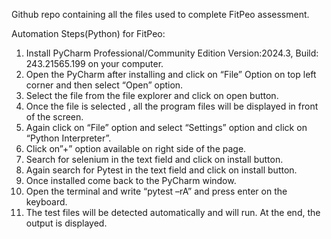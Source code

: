 Github repo containing all the files used to complete FitPeo assessment.

Automation Steps(Python) for FitPeo:

1.	Install PyCharm  Professional/Community Edition Version:2024.3, Build: 243.21565.199 on your computer.
2.	Open the PyCharm after installing and click on “File” Option on top left corner and then select “Open” option.
3.	Select the file from the file explorer and click on open button.
4.	Once the file is selected , all the program files will be displayed in front of the screen.
5.	Again click on “File” option and select “Settings” option and click on “Python Interpreter”.
6.	Click on”+” option available on right side of the page.
7.	Search for selenium in the text field and click on install button.
8.	Again search for Pytest in the text field and click on install button.
9.	Once installed come back to the PyCharm window.
10.	Open the terminal and write “pytest –rA” and press enter on the keyboard.
11.	The test files will be detected automatically and will run. At the end, the output is displayed.
